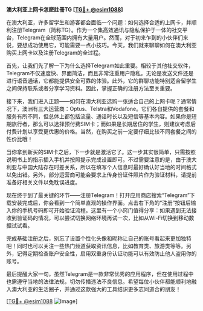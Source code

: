 **澳大利亚上网卡怎麽註冊TG [[TG💪+ @esim1088](https://t.me/s/esim1088)]**

在澳大利亚，许多留学生和游客都会面临一个问题：如何选择合适的上网卡，并顺利注册Telegram（简称TG）。作为一个集高效通讯与隐私保护于一体的社交平台，Telegram在全球范围内拥有大量用户。然而，对于初来乍到的小伙伴们来说，要想成功使用它，可能需要一点小技巧。今天，我们就来聊聊如何在澳大利亚购买上网卡以及注册Telegram的全过程。

首先，让我们先了解一下为什么选择Telegram如此重要。相较于其他社交软件，Telegram不仅速度快、界面简洁，而且非常注重用户隐私。无论是发送文件还是进行语音通话，它都能提供安全可靠的体验。此外，它的群聊功能特别适合留学生之间保持联系或者分享学习资料。因此，掌握正确的注册方法至关重要。

接下来，我们进入正题——如何在澳大利亚选购一张适合自己的上网卡呢？通常情况下，澳洲有三大运营商：Optus、Telstra和Vodafone。它们各自提供的套餐和服务有所不同，但总体上都包括流量、通话时长以及短信等基本内容。如果你是短期旅行者，那么可以选择预付费SIM卡；而如果是长期居住的学生，则建议考虑后付费计划以享受更优惠的价格。当然，在购买之前一定要仔细比较不同套餐之间的性价比哦！

当你拿到新买的SIM卡之后，下一步就是激活它了。这一步其实很简单，只需按照说明书上的指示插入手机并按照提示完成设置即可。不过需要注意的是，由于澳大利亚与中国大陆存在时差关系，所以在填写个人信息时最好确认好当地的时间格式以免出错。另外，部分运营商可能会要求上传身份证件照片作为验证材料，请提前准备好相关文件以免耽误进度。

现在终于到了最关键的环节——注册Telegram！打开应用商店搜索“Telegram”下载安装完成后，你会看到一个简单直观的操作界面。点击右下角的“注册”按钮后输入你的手机号码即可开始验证流程。这里有一个小窍门值得分享：如果遇到无法接收到验证码的情况，可以尝试切换网络环境再试一次，比如从Wi-Fi切换到移动数据试试看。

完成基础注册之后，别忘了设置个性化头像和昵称让自己的账号看起来更加独特吧！同时也可以关注一些热门频道获取资讯信息，比如教育类、旅游类等等。另外，记得定期检查账户安全性，启用双重身份认证功能可以有效防止他人盗用你的账号。

最后提醒大家一句，虽然Telegram是一款非常优秀的应用程序，但在使用过程中也需遵守当地的法律法规，切勿传播违法不良信息。希望每位小伙伴都能顺利地融入澳大利亚的生活圈子，并通过这款强大的工具结识更多志同道合的朋友！

[[TG💪+ @esim1088](https://t.me/s/esim1088) ![Image](https://i.postimg.cc/4NQfJmqS/Snipaste-2025-05-13-00-14-12.png)]